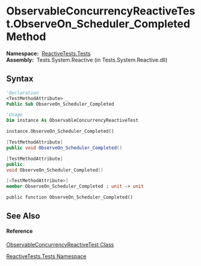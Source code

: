 # ObservableConcurrencyReactiveTest.ObserveOn\_Scheduler\_Completed Method

**Namespace:**  [ReactiveTests.Tests](ReactiveTests.Tests\ReactiveTests.Tests.md)  
**Assembly:**  Tests.System.Reactive (in Tests.System.Reactive.dll)

## Syntax

```vb
'Declaration
<TestMethodAttribute> _
Public Sub ObserveOn_Scheduler_Completed
```

```vb
'Usage
Dim instance As ObservableConcurrencyReactiveTest

instance.ObserveOn_Scheduler_Completed()
```

```csharp
[TestMethodAttribute]
public void ObserveOn_Scheduler_Completed()
```

```c++
[TestMethodAttribute]
public:
void ObserveOn_Scheduler_Completed()
```

```fsharp
[<TestMethodAttribute>]
member ObserveOn_Scheduler_Completed : unit -> unit 
```

```jscript
public function ObserveOn_Scheduler_Completed()
```

## See Also

#### Reference

[ObservableConcurrencyReactiveTest Class](ObservableConcurrencyReactiveTest\ObservableConcurrencyReactiveTest.md)

[ReactiveTests.Tests Namespace](ReactiveTests.Tests\ReactiveTests.Tests.md)




